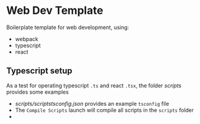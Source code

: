 # Web Dev Template

Boilerplate template for web development, using:

- webpack
- typescript
- react



## Typescript setup

As a test for operating typescript `.ts` and react `.tsx`, the folder *scripts* provides some examples

- *scripts/scriptstsconfig.json* provides an example `tsconfig` file
- The `Compile Scripts` launch will compile all scripts in the `scripts` folder
- 


